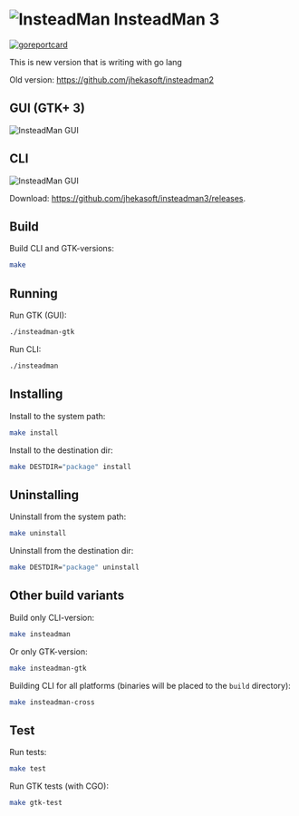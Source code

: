 ![InsteadMan](https://github.com/jhekasoft/insteadman3/raw/master/resources/images/logo32x32.png "InsteadMan") 
InsteadMan 3
============

[![goreportcard](https://goreportcard.com/badge/github.com/jhekasoft/insteadman3)](https://goreportcard.com/report/github.com/jhekasoft/insteadman3)

This is new version that is writing with go lang

Old version: https://github.com/jhekasoft/insteadman2

GUI (GTK+ 3)
---

![InsteadMan GUI](https://github.com/jhekasoft/insteadman3/raw/master/resources/images/gtk-3_0_2-screenshot.png "InsteadMan GUI (GTK)")


CLI
---

![InsteadMan GUI](https://github.com/jhekasoft/insteadman3/raw/master/resources/images/cli-3_0_2-screenshot.png "InsteadMan CLI")

Download: https://github.com/jhekasoft/insteadman3/releases.

Build
-----

Build CLI and GTK-versions:

```bash
make
```

Running
-------

Run GTK (GUI):

```bash
./insteadman-gtk
```


Run CLI:

```bash
./insteadman
```

Installing
----------

Install to the system path:

```bash
make install
```

Install to the destination dir:

```bash
make DESTDIR="package" install
```

Uninstalling
------------

Uninstall from the system path:

```bash
make uninstall
```

Uninstall from the destination dir:

```bash
make DESTDIR="package" uninstall
```

Other build variants
--------------------

Build only CLI-version:

```bash
make insteadman
```

Or only GTK-version:

```bash
make insteadman-gtk
```

Building CLI for all platforms (binaries will be placed to the `build` directory):

```bash
make insteadman-cross
```

Test
----

Run tests:

```bash
make test
```

Run GTK tests (with CGO):

```bash
make gtk-test
```
